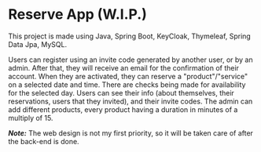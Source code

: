 # Reserve App (W.I.P.)



This project is made using Java, Spring Boot, KeyCloak, Thymeleaf, Spring Data Jpa, MySQL.

Users can register using an invite code generated by another user, or by an admin. After that, they will receive an email for the confirmation of their account.
When they are activated, they can reserve a "product"/"service" on a selected date and time. There are checks being made for availability for the selected day.
Users can see their info (about themselves, their reservations, users that they invited), and their invite codes.
The admin can add different products, every product having a duration in minutes of a multiply of 15.

_**_Note:_**_ The web design is not my first priority, so it will be taken care of after the back-end is done.